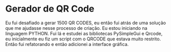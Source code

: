 # Gerador de QR Code

Eu fui desafiado a gerar 1500 QR CODES, eu então fui atrás de uma solução que me ajudasse nesse processo de criação. Eu estou iniciando na linguagem PYTHON. Fui lá e estudei as bibliotecas PySimpleGui e Qrcode, eu inicialmente eu fiz um script com o QRCODE que estava muito restrito. Então fui refatorando e então adicionei a interface gráfica.
